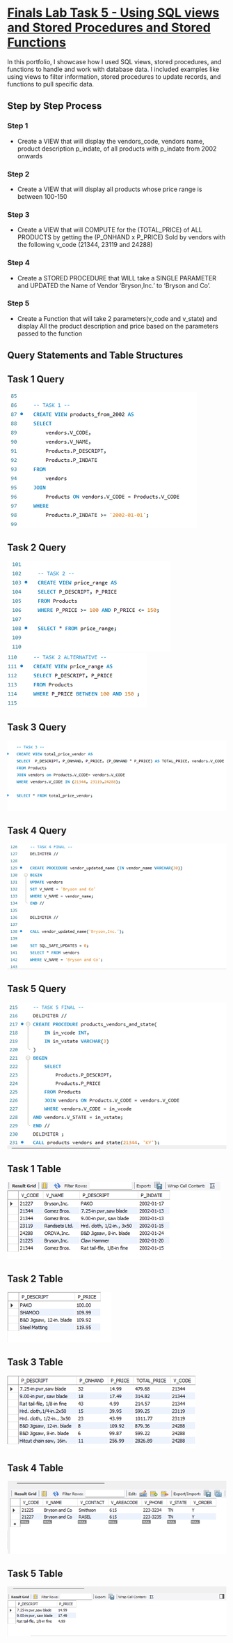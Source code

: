 # [Finals Lab Task 5 - Using SQL views and Stored Procedures and Stored Functions](https://github.com/Dtx-byte/Final-Lab-Task-5/raw/refs/heads/main/Assets/PDLab5.docx)
In this portfolio, I showcase how I used SQL views, stored procedures, and functions to handle and work with database data. I included examples like using views to filter information, stored procedures to update records, and functions to pull specific data.

## Step by Step Process

### Step 1
- Create a VIEW that will display the vendors_code, vendors name, product description p_indate, of all products with p_indate from 2002 onwards

### Step 2
- Create a VIEW that will display all products whose price range is between 100-150

### Step 3
- Create a VIEW that will COMPUTE for the (TOTAL_PRICE) of ALL PRODUCTS by getting the (P_ONHAND x P_PRICE) Sold by vendors with the following v_code (21344, 23119 and 24288)

### Step 4
- Create a STORED PROCEDURE that WILL take a SINGLE PARAMETER and UPDATED the Name of Vendor ‘Bryson,Inc.’ to ‘Bryson and Co’.

### Step 5
- Create a Function that will take 2 parameters(v_code and v_state) and display All the product description and price based on the parameters passed to the function

## Query Statements and Table Structures

## Task 1 Query
![screenshot](Assets/1.png)
## Task 2 Query
![screenshot](Assets/2.png)
![screenshot](Assets/2.1.png)
## Task 3 Query
![screenshot](Assets/3.png)
## Task 4 Query
![screenshot](Assets/4.png)
## Task 5 Query
![screenshot](Assets/5.png)
## Task 1 Table
![screenshot](Assets/1.op.png)
## Task 2 Table
![screenshot](Assets/2.op.png)
## Task 3 Table
![screenshot](Assets/3.op.png)
## Task 4 Table
![screenshot](Assets/4.op.png)
## Task 5 Table
![screenshot](Assets/5.op.png)
